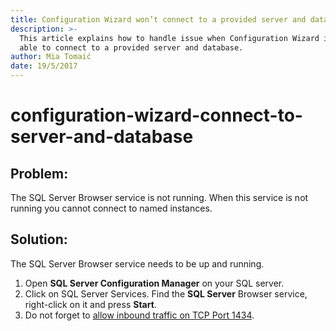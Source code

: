 ```yaml
---
title: Configuration Wizard won’t connect to a provided server and database.
description: >-
  This article explains how to handle issue when Configuration Wizard is not
  able to connect to a provided server and database.
author: Mia Tomaić
date: 19/5/2017
---
```


# configuration-wizard-connect-to-server-and-database

## Problem:

The SQL Server Browser service is not running. When this service is not running you cannot connect to named instances.

## Solution:

The SQL Server Browser service needs to be up and running.

1. Open **SQL Server Configuration Manager** on your SQL server.
2. Click on SQL Server Services. Find the **SQL Server** Browser service, right-click on it and press **Start**.
3. Do not forget to [allow inbound traffic on TCP Port 1434](configuration-wizard-connect-to-server-and-database.md#internal/faq/troubleshooting-sql-server-connection/inbound-traffic).

